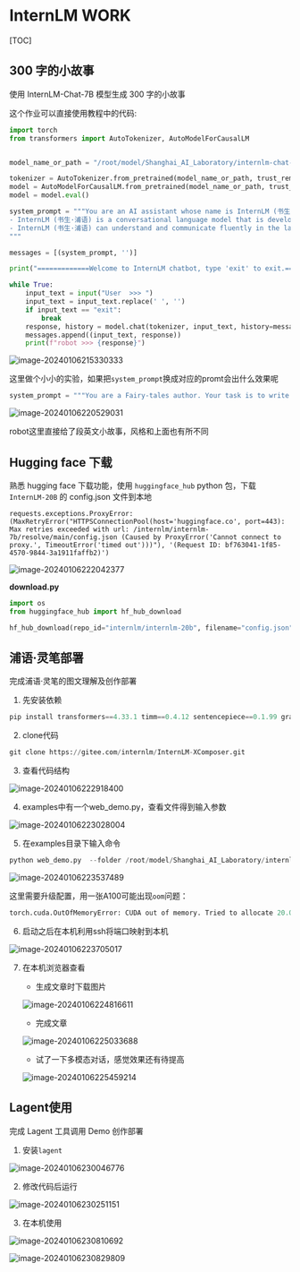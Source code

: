# InternLM WORK

[TOC]





##  300 字的小故事

使用 InternLM-Chat-7B 模型生成 300 字的小故事

这个作业可以直接使用教程中的代码:

```python
import torch
from transformers import AutoTokenizer, AutoModelForCausalLM


model_name_or_path = "/root/model/Shanghai_AI_Laboratory/internlm-chat-7b"

tokenizer = AutoTokenizer.from_pretrained(model_name_or_path, trust_remote_code=True)
model = AutoModelForCausalLM.from_pretrained(model_name_or_path, trust_remote_code=True, torch_dtype=torch.bfloat16, device_map='auto')
model = model.eval()

system_prompt = """You are an AI assistant whose name is InternLM (书生·浦语).
- InternLM (书生·浦语) is a conversational language model that is developed by Shanghai AI Laboratory (上海人工智能实验室). It is designed to be helpful, honest, and harmless.
- InternLM (书生·浦语) can understand and communicate fluently in the language chosen by the user such as English and 中文.
"""

messages = [(system_prompt, '')]

print("=============Welcome to InternLM chatbot, type 'exit' to exit.=============")

while True:
    input_text = input("User  >>> ")
    input_text = input_text.replace(' ', '')
    if input_text == "exit":
        break
    response, history = model.chat(tokenizer, input_text, history=messages)
    messages.append((input_text, response))
    print(f"robot >>> {response}")

```



![image-20240106215330333](README.assets/image-20240106215330333.png)

这里做个小小的实验，如果把`system_prompt`换成对应的promt会出什么效果呢

```python
system_prompt = """You are a Fairy-tales author. Your task is to write a fairy-tales stories in a vivid and intriguing language."""
```

![image-20240106220529031](README.assets/image-20240106220529031.png)

robot这里直接给了段英文小故事，风格和上面也有所不同



## Hugging face 下载

熟悉 hugging face 下载功能，使用 `huggingface_hub` python 包，下载 `InternLM-20B` 的 config.json 文件到本地



```
requests.exceptions.ProxyError: (MaxRetryError("HTTPSConnectionPool(host='huggingface.co', port=443): Max retries exceeded with url: /internlm/internlm-7b/resolve/main/config.json (Caused by ProxyError('Cannot connect to proxy.', TimeoutError('timed out')))"), '(Request ID: bf763041-1f85-4570-9844-3a1911faffb2)')
```



![image-20240106222042377](README.assets/image-20240106222042377.png)



**download.py**

```python
import os 
from huggingface_hub import hf_hub_download

hf_hub_download(repo_id="internlm/internlm-20b", filename="config.json", local_dir="."
```

## 浦语·灵笔部署

完成浦语·灵笔的图文理解及创作部署

1. 先安装依赖

```python
pip install transformers==4.33.1 timm==0.4.12 sentencepiece==0.1.99 gradio==3.44.4 markdown2==2.4.10 xlsxwriter==3.1.2 einops accelerate
```

2. clone代码

```python
git clone https://gitee.com/internlm/InternLM-XComposer.git
```

3. 查看代码结构

![image-20240106222918400](README.assets/image-20240106222918400.png)

4. examples中有一个web_demo.py，查看文件得到输入参数

![image-20240106223028004](README.assets/image-20240106223028004.png)

5. 在examples目录下输入命令

```python
python web_demo.py  --folder /root/model/Shanghai_AI_Laboratory/internlm-xcomposer-7b --num_gpus 1
```

![image-20240106223537489](README.assets/image-20240106223537489.png)

这里需要升级配置，用一张A100可能出现`oom`问题：

```python
torch.cuda.OutOfMemoryError: CUDA out of memory. Tried to allocate 20.00 MiB (GPU 0; 19.99 GiB total capacity; 19.11 GiB already allocated; 16.00 MiB free; 19.42 GiB reserved in total by PyTorch) If reserved memory is >> allocated memory try setting max_split_size_mb to avoid fragmentation.  See documentation for Memory Management and PYTORCH_CUDA_ALLOC_CONF
```

6. 启动之后在本机利用ssh将端口映射到本机

![image-20240106223705017](README.assets/image-20240106223705017.png)

7. 在本机浏览器查看

   - 生成文章时下载图片

   ![image-20240106224816611](README.assets/image-20240106224816611.png)

   - 完成文章

   ![image-20240106225033688](README.assets/image-20240106225033688.png)

   - 试了一下多模态对话，感觉效果还有待提高

   ![image-20240106225459214](README.assets/image-20240106225459214.png)

## Lagent使用

完成 Lagent 工具调用 Demo 创作部署

1. 安装`lagent`

![image-20240106230046776](README.assets/image-20240106230046776.png)

2. 修改代码后运行

![image-20240106230251151](README.assets/image-20240106230251151.png)

3. 在本机使用

![image-20240106230810692](README.assets/image-20240106230810692.png)

![image-20240106230829809](README.assets/image-20240106230829809.png)

